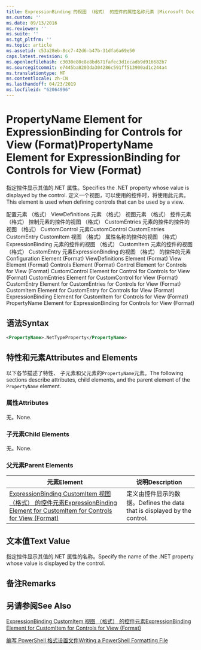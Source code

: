 ```yaml
---
title: ExpressionBinding 的视图 （格式） 的控件的属性名称元素 |Microsoft Docs
ms.custom: ''
ms.date: 09/13/2016
ms.reviewer: ''
ms.suite: ''
ms.tgt_pltfrm: ''
ms.topic: article
ms.assetid: c53a28eb-8cc7-42d6-b47b-31dfa6a69e50
caps.latest.revision: 6
ms.openlocfilehash: c3030e80c8e8bd671fafec3d1ecadb9d916682b7
ms.sourcegitcommit: e7445ba8203da304286c591ff513900ad1c244a4
ms.translationtype: MT
ms.contentlocale: zh-CN
ms.lasthandoff: 04/23/2019
ms.locfileid: "62064996"
---
```

# <a name="propertyname-element-for-expressionbinding-for-controls-for-view-format"></a><span data-ttu-id="d8bad-102">PropertyName Element for ExpressionBinding for Controls for View (Format)</span><span class="sxs-lookup"><span data-stu-id="d8bad-102">PropertyName Element for ExpressionBinding for Controls for View (Format)</span></span>

<span data-ttu-id="d8bad-103">指定控件显示其值的.NET 属性。</span><span class="sxs-lookup"><span data-stu-id="d8bad-103">Specifies the .NET property whose value is displayed by the control.</span></span> <span data-ttu-id="d8bad-104">定义一个视图，可以使用的控件时，将使用此元素。</span><span class="sxs-lookup"><span data-stu-id="d8bad-104">This element is used when defining controls that can be used by a view.</span></span>

<span data-ttu-id="d8bad-105">配置元素 （格式） ViewDefinitions 元素 （格式） 视图元素 （格式） 控件元素 （格式） 控制元素的控件的视图 （格式） CustomEntries 元素的控件的控件的视图 （格式） CustomControl 元素CustomControl CustomEntries CustomEntry CustomItem 视图 （格式） 属性名称的控件的视图 （格式） ExpressionBinding 元素的控件的视图 （格式） CustomItem 元素的控件的视图 （格式） CustomEntry 元素ExpressionBinding 的视图 （格式） 的控件的元素</span><span class="sxs-lookup"><span data-stu-id="d8bad-105">Configuration Element (Format) ViewDefinitions Element (Format) View Element (Format) Controls Element (Format) Control Element for Controls for View (Format) CustomControl Element for Control for Controls for View (Format) CustomEntries Element for CustomControl for View (Format) CustomEntry Element for CustomEntries for Controls for View (Format) CustomItem Element for CustomEntry for Controls for View (Format) ExpressionBinding Element for CustomItem for Controls for View (Format) PropertyName Element for ExpressionBinding for Controls for View (Format)</span></span>

## <a name="syntax"></a><span data-ttu-id="d8bad-106">语法</span><span class="sxs-lookup"><span data-stu-id="d8bad-106">Syntax</span></span>

```xml
<PropertyName>.NetTypeProperty</PropertyName>
```

## <a name="attributes-and-elements"></a><span data-ttu-id="d8bad-107">特性和元素</span><span class="sxs-lookup"><span data-stu-id="d8bad-107">Attributes and Elements</span></span>

<span data-ttu-id="d8bad-108">以下各节描述了特性、 子元素和父元素的`PropertyName`元素。</span><span class="sxs-lookup"><span data-stu-id="d8bad-108">The following sections describe attributes, child elements, and the parent element of the `PropertyName` element.</span></span>

### <a name="attributes"></a><span data-ttu-id="d8bad-109">属性</span><span class="sxs-lookup"><span data-stu-id="d8bad-109">Attributes</span></span>

<span data-ttu-id="d8bad-110">无。</span><span class="sxs-lookup"><span data-stu-id="d8bad-110">None.</span></span>

### <a name="child-elements"></a><span data-ttu-id="d8bad-111">子元素</span><span class="sxs-lookup"><span data-stu-id="d8bad-111">Child Elements</span></span>

<span data-ttu-id="d8bad-112">无。</span><span class="sxs-lookup"><span data-stu-id="d8bad-112">None.</span></span>

### <a name="parent-elements"></a><span data-ttu-id="d8bad-113">父元素</span><span class="sxs-lookup"><span data-stu-id="d8bad-113">Parent Elements</span></span>

|<span data-ttu-id="d8bad-114">元素</span><span class="sxs-lookup"><span data-stu-id="d8bad-114">Element</span></span>|<span data-ttu-id="d8bad-115">说明</span><span class="sxs-lookup"><span data-stu-id="d8bad-115">Description</span></span>|
|-------------|-----------------|
|[<span data-ttu-id="d8bad-116">ExpressionBinding CustomItem 视图 （格式） 的控件元素</span><span class="sxs-lookup"><span data-stu-id="d8bad-116">ExpressionBinding Element for CustomItem for Controls for View (Format)</span></span>](./expressionbinding-element-for-customitem-for-controls-for-view-format.md)|<span data-ttu-id="d8bad-117">定义由控件显示的数据。</span><span class="sxs-lookup"><span data-stu-id="d8bad-117">Defines the data that is displayed by the control.</span></span>|

## <a name="text-value"></a><span data-ttu-id="d8bad-118">文本值</span><span class="sxs-lookup"><span data-stu-id="d8bad-118">Text Value</span></span>

<span data-ttu-id="d8bad-119">指定控件显示其值的.NET 属性的名称。</span><span class="sxs-lookup"><span data-stu-id="d8bad-119">Specify the name of the .NET property whose value is displayed by the control.</span></span>

## <a name="remarks"></a><span data-ttu-id="d8bad-120">备注</span><span class="sxs-lookup"><span data-stu-id="d8bad-120">Remarks</span></span>

## <a name="see-also"></a><span data-ttu-id="d8bad-121">另请参阅</span><span class="sxs-lookup"><span data-stu-id="d8bad-121">See Also</span></span>

[<span data-ttu-id="d8bad-122">ExpressionBinding CustomItem 视图 （格式） 的控件元素</span><span class="sxs-lookup"><span data-stu-id="d8bad-122">ExpressionBinding Element for CustomItem for Controls for View (Format)</span></span>](./expressionbinding-element-for-customitem-for-controls-for-view-format.md)

[<span data-ttu-id="d8bad-123">编写 PowerShell 格式设置文件</span><span class="sxs-lookup"><span data-stu-id="d8bad-123">Writing a PowerShell Formatting File</span></span>](./writing-a-powershell-formatting-file.md)

